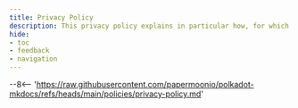 ```yaml
---
title: Privacy Policy
description: This privacy policy explains in particular how, for which purposes, and to what extent your Personal Data is collected and processed by us through the Website.
hide:
- toc
- feedback
- navigation
---
```


--8<-- 'https://raw.githubusercontent.com/papermoonio/polkadot-mkdocs/refs/heads/main/policies/privacy-policy.md'
